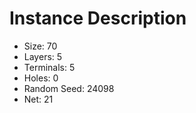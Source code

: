 # Instance Description

* Size: 70
* Layers: 5
* Terminals: 5
* Holes: 0
* Random Seed: 24098
* Net: 21
